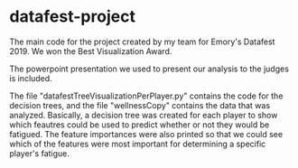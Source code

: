 # datafest-project
The main code for the project created by my team for Emory's Datafest 2019. We won the Best Visualization Award.

The powerpoint presentation we used to present our analysis to the judges is included.

The file "datafestTreeVisualizationPerPlayer.py" contains the code for the decision trees, and
the file "wellnessCopy" contains the data that was analyzed. Basically, a decision tree was created
for each player to show which feautres could be used to predict whether or not they would be
fatigued. The feature importances were also printed so that we could see which of the features were
most important for determining a specific player's fatigue.
